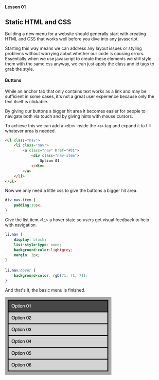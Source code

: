 #### Lesson 01
## Static HTML and CSS

Building a new menu for a website should generally start with creating HTML and CSS that works well before you dive into any javascript.  

Starting this way means we can address any layout issues or styling problems without worrying aobut whether our code is causing errors. Essentially when we use javascript to create these elements we still style them with the same css anyway, we can just apply the class and id tags to grab the style.



#### Buttons

While an anchor tab that only contains text works as a link and may be sufficient in some cases, it's not a great user experience because only the text itself is clickable.  
  
By giving our buttons a bigger hit area it becomes easier for people to navigate both via touch and by giving hints with mouse cursors.  

To achieve this we can add a `<div>` inside the `<a>` tag and expand it to fill whatever area is needed.

```html
<ul class="nav">
    <li class="nav">
        <a class="nav" href="#01">
            <div class="nav-item">
                Option 01
            </div>
        </a>
    </li>
</ul>
```
  
Now we only need a little css to give the buttons a bigger hit area.  
```css
div.nav-item {
    padding:10px;
}
```

Give the list item `<li>` a hover state so users get visual feedback to help with navigation. 
```css
li.nav {
    display: block;
    list-style-type: none;
    background-color:lightgrey;
    margin: 3px;
}

li.nav:hover {
    background-color: rgb(71, 71, 71);
}
```

And that's it, the basic menu is finished.

<img src="docs/lesson-01-menu.png" style="width:350px" />
